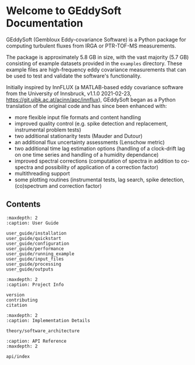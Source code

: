 # Welcome to GEddySoft Documentation

GEddySoft (Gembloux Eddy-covariance Software) is a Python package for computing turbulent fluxes from IRGA or PTR-TOF-MS measurements.

The package is approximately 5.8 GB in size, with the vast majority (5.7 GB) consisting of example datasets provided in the `examples` directory. These example files are high-frequency eddy covariance measurements that can be used to test and validate the software's functionality.

Initially inspired by InnFLUX (a MATLAB-based eddy covariance software from the University of Innsbruck, v1.1.0 2021-02-23, https://git.uibk.ac.at/acinn/apc/innflux), GEddySoft began as a Python translation of the original code and has since been enhanced with:
- more flexible input file formats and content handling
- improved quality control (e.g. spike detection and replacement, instrumental problem tests)
- two additional stationarity tests (Mauder and Dutour)
- an additional flux uncertainty assessments (Lenschow metric)
- two additional time lag estimation options (handling of a clock-drift lag on one time series and handling of a humidity dependance)
- improved spectral corrections (computation of spectra in addition to co-spectra and possibility of application of a correction factor)
- multithreading support
- some plotting routines (instrumental tests, lag search, spike detection, (co)spectrum and correction factor)

## Contents

```{toctree}
:maxdepth: 2
:caption: User Guide

user_guide/installation
user_guide/quickstart
user_guide/configuration
user_guide/performance
user_guide/running_example
user_guide/input_files
user_guide/processing
user_guide/outputs
```

```{toctree}
:maxdepth: 2
:caption: Project Info

version
contributing
citation
```

```{toctree}
:maxdepth: 2
:caption: Implementation Details

theory/software_architecture
```

```{toctree}
:caption: API Reference
:maxdepth: 2

api/index
```
